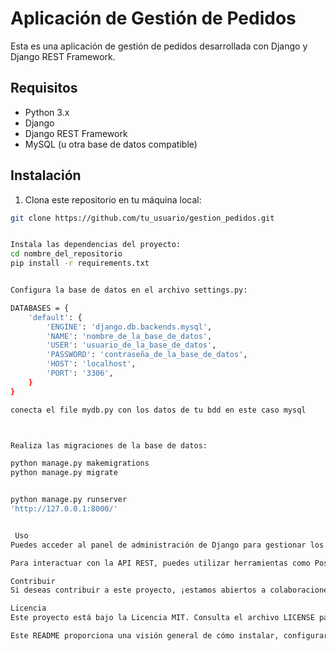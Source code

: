 # Aplicación de Gestión de Pedidos

Esta es una aplicación de gestión de pedidos desarrollada con Django y Django REST Framework.

## Requisitos

- Python 3.x
- Django
- Django REST Framework
- MySQL (u otra base de datos compatible)

## Instalación

1. Clona este repositorio en tu máquina local:


```bash
git clone https://github.com/tu_usuario/gestion_pedidos.git


Instala las dependencias del proyecto:
cd nombre_del_repositorio
pip install -r requirements.txt


Configura la base de datos en el archivo settings.py:

DATABASES = {
    'default': {
        'ENGINE': 'django.db.backends.mysql',
        'NAME': 'nombre_de_la_base_de_datos',
        'USER': 'usuario_de_la_base_de_datos',
        'PASSWORD': 'contraseña_de_la_base_de_datos',
        'HOST': 'localhost',
        'PORT': '3306',
    }
}

conecta el file mydb.py con los datos de tu bdd en este caso mysql



Realiza las migraciones de la base de datos:

python manage.py makemigrations
python manage.py migrate


python manage.py runserver
'http://127.0.0.1:8000/'


 Uso
Puedes acceder al panel de administración de Django para gestionar los artículos y pedidos en http://127.0.0.1:8000/admin/.

Para interactuar con la API REST, puedes utilizar herramientas como Postman o realizar peticiones HTTP desde tu código.

Contribuir
Si deseas contribuir a este proyecto, ¡estamos abiertos a colaboraciones! Siéntete libre de bifurcar este repositorio y enviar solicitudes de extracción con tus mejoras.

Licencia
Este proyecto está bajo la Licencia MIT. Consulta el archivo LICENSE para más detalles.

Este README proporciona una visión general de cómo instalar, configurar y utilizar la aplicación de gestión de pedidos, así como cómo contribuir al proyecto y su licencia. Puedes personalizarlo según las necesidades específicas de tu proyecto.
